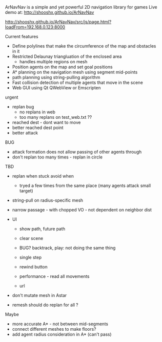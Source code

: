 ArNavNav is a simple and yet powerful 2D navigation library for games
Live demo at: http://shooshx.github.io/ArNavNav

http://shooshx.github.io/ArNavNav/src/js/page.html?loadFrom=192.168.0.123:8000

Current features
- Define polylines that make the circumference of the map and obstacles in it
- Restricted Delaunay triangluation of the enclosed area
  - handles multiple regions on mesh
- Position agents on the map and set goal positions
- A* planning on the navigation mesh using segment mid-points
- path planning using string-pulling algorithm
- Fast collision detection of multiple agents that move in the scene
- Web GUI using Qt QWebView or Emscripten

urgent
- replan bug
  - no replans in web
  - too many replans on test_web.txt ??
- reached dest - dont want to move
- better reached dest point
- better attack



BUG
- attack formation does not allow passing of other agents through
- don't replan too many times - replan in circle

TBD
- replan when stuck
   avoid when
   - tryed a few times from the same place (many agents attack small target)



- string-pull on radius-specific mesh
- narrow passage - with chopped VO - not dependent on neighbor dist
- UI
  - show path, future path
  - clear scene
  - BUG? backtrack, play: not doing the same thing
  - single step
  - rewind button
  - performance - read all movements

  - url
- don't mutate mesh in Astar  
  
- remesh should do replan for all ?


Maybe
- more accurate A* - not between mid-segments
- connect different meshes to make floors?
- add agent radius consideration in A* (can't pass)


